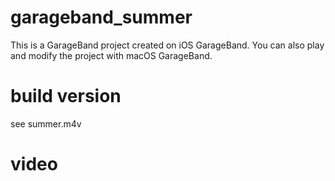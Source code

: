 # garageband_summer
This is a GarageBand project created on iOS GarageBand. You can also play and modify the project with macOS GarageBand.

# build version
see summer.m4v

# video

